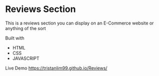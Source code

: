 # Reviews Section

This is a reviews section you can display on an E-Commerce website or anything of the sort

Built with
* HTML
* CSS
* JAVASCRIPT

Live Demo
 https://tristanlim99.github.io/Reviews/
